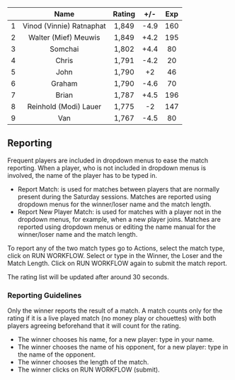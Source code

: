 | |Name|Rating|+/-|Exp|
|-|:--:|:----:|:-:|:-:|
|1|Vinod (Vinnie) Ratnaphat|1,849|-4.9|160|
|2|Walter (Mief) Meuwis|1,849|+4.2|195|
|3|Somchai|1,802|+4.4|80|
|4|Chris|1,791|-4.2|20|
|5|John|1,790|+2|46|
|6|Graham|1,790|-4.6|70|
|7|Brian|1,787|+4.5|196|
|8|Reinhold (Modi) Lauer|1,775|-2|147|
|9|Van|1,767|-4.5|80|

 

## Reporting

Frequent players are included in dropdown menus to ease the match reporting.
When a player, who is not included in dropdown menus is involved, the name of the player has to be typed in.

- Report Match:  is used for matches between players that are normally present during the Saturday sessions.
Matches are reported using dropdown menus for the winner/loser name and the match length.
- Report New Player Match:  is used for matches with a player not in the dropdown menus, for example, when a new player joins.
Matches are reported using dropdown menus or editing the name manual for the winner/loser name and the match length.

To report any of the two match types go to Actions, select the match type, click on RUN WORKFLOW.
Select or type in the Winner, the Loser and the Match Length.
Click on RUN WORKFLOW again to submit the match report.

The rating list will be updated after around 30 seconds.

### Reporting Guidelines

Only the winner reports the result of a match.
A match counts only for the rating if it is a live played match (no money play or chouettes)
with both players agreeing beforehand that it will count for the rating.

- The winner chooses his name, for a new player: type in your name.
- The winner chooses the name of his opponent, for a new player: type in the name of the opponent.
- The winner chooses the length of the match.
- The winner clicks on RUN WORKFLOW (submit).
